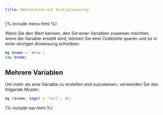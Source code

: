 ```yaml
---
title: Deklaration mit Initialisierung
---
```


{% include menu.html %}

Wenn Sie den Wert kennen, den Sie einer Variablen zuweisen möchten, wenn die Variable erstellt wird, können Sie eine Codezeile sparen und es in einer einzigen Anweisung schreiben:

```raku
my $name = 'Anna';
say $name;
```

## Mehrere Variablen

Um mehr als eine Variable zu erstellen und zuzuweisen, verwenden Sie das folgende Muster:

```raku
my ($name, $age) = 'Carl', 36;
```

{% include nav.html %}